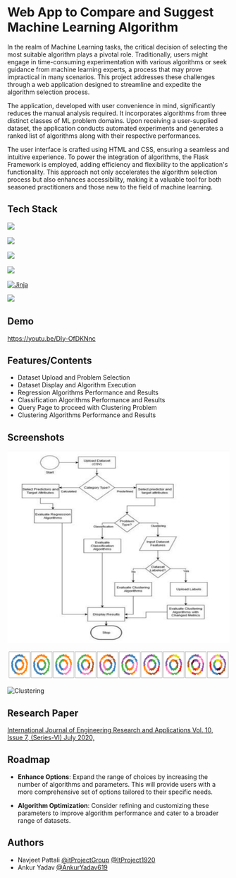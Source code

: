 
# Web App to Compare and Suggest Machine Learning Algorithm


In the realm of Machine Learning tasks, the critical decision of selecting the most suitable algorithm plays a pivotal role. Traditionally, users might engage in time-consuming experimentation with various algorithms or seek guidance from machine learning experts, a process that may prove impractical in many scenarios. This project addresses these challenges through a web application designed to streamline and expedite the algorithm selection process.

The application, developed with user convenience in mind, significantly reduces the manual analysis required. It incorporates algorithms from three distinct classes of ML problem domains. Upon receiving a user-supplied dataset, the application conducts automated experiments and generates a ranked list of algorithms along with their respective performances.

The user interface is crafted using HTML and CSS, ensuring a seamless and intuitive experience. To power the integration of algorithms, the Flask Framework is employed, adding efficiency and flexibility to the application's functionality. This approach not only accelerates the algorithm selection process but also enhances accessibility, making it a valuable tool for both seasoned practitioners and those new to the field of machine learning.


## Tech Stack

![](https://img.shields.io/badge/Python-3776AB?style=for-the-badge&logo=python&logoColor=white)

![](https://img.shields.io/badge/JavaScript-F7DF1E?style=for-the-badge&logo=javascript&logoColor=black)

![](https://img.shields.io/badge/HTML5-E34F26?style=for-the-badge&logo=html5&logoColor=white)

![](https://img.shields.io/badge/Flask-000000?style=for-the-badge&logo=flask&logoColor=white)

[![Jinja](https://img.shields.io/badge/Jinja-Green?style=for-the-badge&logoColor=white)](https://shields.io/)

![](https://img.shields.io/badge/Bootstrap-563D7C?style=for-the-badge&logo=bootstrap&logoColor=white)



## Demo

https://youtu.be/DIy-OfDKNnc


## Features/Contents

- Dataset Upload and Problem Selection
- Dataset Display and Algorithm Execution
- Regression Algorithms Performance and Results
- Classification Algorithms Performance and Results
- Query Page to proceed with Clustering Problem
- Clustering Algorithms Performance and Results


## Screenshots

<img alt="Regression" src="Flask_Web/static/AppFlowChart.png"> </img>

<img alt="Regression" src="Flask_Web/templates/plot1.png"> </img>

<img alt="Clustering" src="Flask_Web/templates/plot2.png"> </img>


## Research Paper 

[International Journal of Engineering Research and Applications Vol. 10, Issue 7, (Series-VI) July 2020,](https://ijera.com/papers/vol10no7/Series-6/E1007062938.pdf)


## Roadmap

- **Enhance Options**: Expand the range of choices by increasing the number of algorithms and parameters. This will provide users with a more comprehensive set of options tailored to their specific needs.

- **Algorithm Optimization**: Consider refining and customizing these parameters to improve algorithm performance and cater to a broader range of datasets.


## Authors

- Navjeet Pattali [@itProjectGroup](https://github.com/itProjectGroup) [@ItProject1920](https://github.com/ItProject1920)
- Ankur Yadav [@AnkurYadav619](https://github.com/AnkurYadav619)
